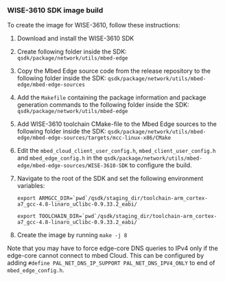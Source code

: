 ### WISE-3610 SDK image build

To create the image for WISE-3610, follow these instructions:

1. Download and install the WISE-3610 SDK
1. Create following folder inside the SDK: `qsdk/package/network/utils/mbed-edge`
1. Copy the Mbed Edge source code from the release repository to the following folder inside the SDK: `qsdk/package/network/utils/mbed-edge/mbed-edge-sources`
1. Add the `Makefile` containing the package information and package generation commands to the following folder inside the SDK: `qsdk/package/network/utils/mbed-edge`
1. Add WISE-3610 toolchain CMake-file to the Mbed Edge sources to the following folder inside the SDK: `qsdk/package/network/utils/mbed-edge/mbed-edge-sources/targets/mcc-linux-x86/CMake`
1. Edit the `mbed_cloud_client_user_config.h`, `mbed_client_user_config.h` and `mbed_edge_config.h` in the `qsdk/package/network/utils/mbed-edge/mbed-edge-sources/WISE-3610-SDK` to configure the build.
1. Navigate to the root of the SDK and set the following environment variables:

    ```export ARMGCC_DIR=`pwd`/qsdk/staging_dir/toolchain-arm_cortex-a7_gcc-4.8-linaro_uClibc-0.9.33.2_eabi/```

    ```export TOOLCHAIN_DIR=`pwd`/qsdk/staging_dir/toolchain-arm_cortex-a7_gcc-4.8-linaro_uClibc-0.9.33.2_eabi/```
1. Create the image by running `make -j 8`

Note that you may have to force edge-core DNS queries to IPv4 only if the edge-core cannot connect to mbed Cloud. This can be configured by adding `#define PAL_NET_DNS_IP_SUPPORT PAL_NET_DNS_IPV4_ONLY` to end of `mbed_edge_config.h`.
